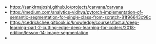 - https://sankirnajoshi.github.io/projects/carvana/carvana
- https://medium.com/analytics-vidhya/pytorch-implementation-of-semantic-segmentation-for-single-class-from-scratch-81f96643c98c
- https://cedrickchee.gitbook.io/knowledge/courses/fast.ai/deep-learning-part-2-cutting-edge-deep-learning-for-coders/2018-edition/lesson-14-image-segmentation
- 
